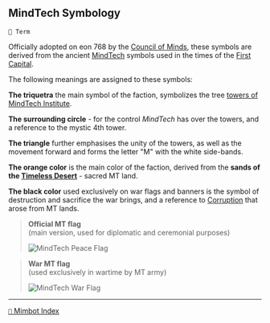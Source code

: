 ## MindTech Symbology

`📑 Term`

Officially adopted on eon 768 by the [Council of Minds](<https://zeithalt.github.io/r/council_of_minds.html>), these symbols are derived from the ancient [MindTech](<https://zeithalt.github.io/r/mindtech_institute.html>) symbols used in the times of the [First Capital](<https://zeithalt.github.io/r/first_capital.html>).

The following meanings are assigned to these symbols:

**The triquetra** the main symbol of the faction, symbolizes the tree [towers of MindTech Institute](<https://zeithalt.github.io/r/institute_fortress_inner.html>).

**The surrounding circle** - for the control _MindTech_ has over the towers, and a reference to the mystic 4th tower.

**The triangle** further emphasises the unity of the towers, as well as the movement forward and forms the letter "M" with the white side-bands.

**The orange color** is the main color of the faction, derived from the **sands of the [Timeless Desert](<https://zeithalt.github.io/r/timeless_desert.html>)** - sacred MT land.

**The black color** used exclusively on war flags and banners is the symbol of destruction and sacrifice the war brings, and a reference to [Corruption](<https://zeithalt.github.io/r/corruption.html>) that arose from MT lands.

> **Official MT flag**  
> (main version, used for diplomatic and ceremonial purposes)
> 
> ![MindTech Peace Flag](https://zeithalt.github.io/r/i/mt_peace_flag.png)

> **War MT flag**  
> (used exclusively in wartime by MT army) 
> 
> ![MindTech War Flag](https://zeithalt.github.io/r/i/mt_war_flag.png)


<!---
keywords:  mt, flag, banner, triquetra
aliases: MindTech Triquetra, MindTech Flags, MindTech Banners
-->
----------
[`📑` Mimbot Index](<https://zeithalt.github.io/r/#cbe0>)